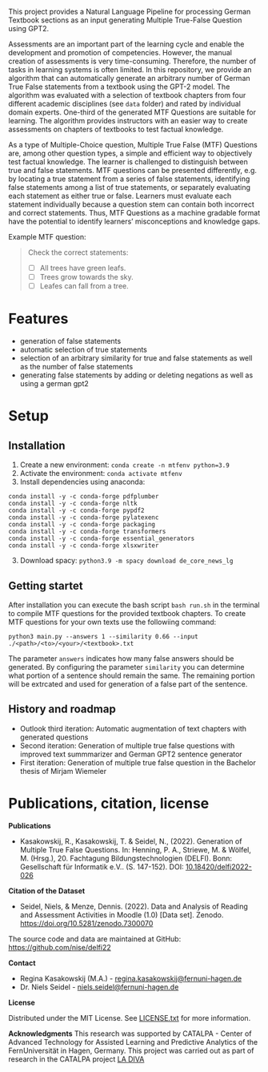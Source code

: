 This project provides a Natural Language Pipeline for processing German Textbook sections as an input generating Multiple True-False Question using GPT2.

Assessments are an important part of the learning cycle and enable the development and promotion of competencies. However, the manual creation of assessments is very time-consuming. Therefore, the number of tasks in learning systems is often limited. In this repository, we provide an algorithm that can automatically generate an arbitrary number of German True False statements from a textbook using the GPT-2 model. The algorithm was evaluated with a selection of textbook chapters from four different academic disciplines (see `data` folder) and rated by individual domain experts. One-third of the generated MTF Questions are suitable for learning. The algorithm provides instructors with an easier way to create assessments on chapters of textbooks to test factual knowledge.


As a type of Multiple-Choice question, Multiple True False (MTF) Questions are, among other question types, a simple and efficient way to objectively test factual knowledge. The learner is challenged to distinguish between true and false statements. MTF questions can be presented differently, e.g. by locating a true statement from a series of false statements, identifying false statements among a list of true statements, or separately evaluating each statement as either true or false. Learners must evaluate each statement individually because a question stem can contain both incorrect and correct statements. Thus, MTF Questions as a machine gradable format have the potential to identify learners’ misconceptions and knowledge gaps.

Example MTF question:

> Check the correct statements:
> * [ ] All trees have green leafs.
> * [ ] Trees grow towards the sky.
> * [ ] Leafes can fall from a tree.


# Features
- generation of false statements
- automatic selection of true statements 
- selection of an arbitrary similarity for true and false statements as well as the number of false statements
- generating false statements by adding or deleting negations as well as using a german gpt2

# Setup

## Installation

1. Create a new environment: `conda create -n mtfenv python=3.9`
2. Activate the environment: `conda activate mtfenv`
3. Install dependencies using anaconda: 
```
conda install -y -c conda-forge pdfplumber
conda install -y -c conda-forge nltk
conda install -y -c conda-forge pypdf2
conda install -y -c conda-forge pylatexenc
conda install -y -c conda-forge packaging
conda install -y -c conda-forge transformers
conda install -y -c conda-forge essential_generators
conda install -y -c conda-forge xlsxwriter
```
3. Download spacy: `python3.9 -m spacy download de_core_news_lg`

## Getting startet

After installation you can execute the bash script `bash run.sh` in the terminal to compile MTF questions for the provided textbook chapters. 
To create MTF questions for your own texts use the followiing command:

`python3 main.py --answers 1 --similarity 0.66 --input ./<path>/<to>/<your>/<textbook>.txt` 

The parameter `answers` indicates how many false answers should be generated. 
By configuring the parameter `similarity` you can determine what portion of a sentence should remain the same. The remaining portion will be extrcated and used for generation of a false part of the sentence. 


## History and roadmap 
* Outlook third iteration: Automatic augmentation of text chapters with generated questions
* Second iteration: Generation of multiple true false questions with improved text summmarizer and German GPT2 sentence generator
* First iteration: Generation of multiple true false question in the Bachelor thesis of Mirjam Wiemeler


# Publications, citation, license

**Publications**

* Kasakowskij, R., Kasakowskij, T. & Seidel, N., (2022). Generation of Multiple True False Questions. In: Henning, P. A., Striewe, M. & Wölfel, M. (Hrsg.), 20. Fachtagung Bildungstechnologien (DELFI). Bonn: Gesellschaft für Informatik e.V.. (S. 147-152). DOI: [10.18420/delfi2022-026](https://dl.gi.de/handle/20.500.12116/38826)

**Citation of the Dataset**

* Seidel, Niels, & Menze, Dennis. (2022). Data and Analysis of Reading and Assessment Activities in Moodle (1.0) [Data set]. Zenodo. https://doi.org/10.5281/zenodo.7300070

The source code and data are maintained at GitHub: https://github.com/nise/delfi22

**Contact**

- Regina Kasakowskij (M.A.) - regina.kasakowskij@fernuni-hagen.de
- Dr. Niels Seidel - niels.seidel@fernuni-hagen.de

**License**

Distributed under the MIT License. See [LICENSE.txt](https://gitlab.pi6.fernuni-hagen.de/la-diva/adaptive-assessment/generationofmultipletruefalsequestions/-/blob/master/LICENSE.txt) for more information.


**Acknowledgments** This research was supported by CATALPA - Center of Advanced Technology for Assisted Learning and Predictive Analytics of the FernUniversität in Hagen, Germany. 
This project was carried out as part of research in the CATALPA project [LA DIVA](https://www.fernuni-hagen.de/forschung/schwerpunkte/catalpa/forschung/projekte/la-diva.shtml)